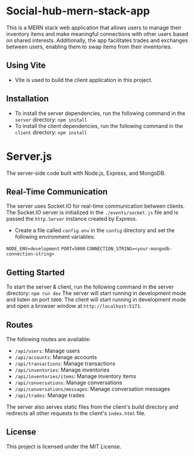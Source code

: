 # Social-hub-mern-stack-app

This is a MERN stack web application that allows users to manage their inventory items and make meaningful connections with other users based on shared interests. Additionally, the app facilitates trades and exchanges between users, enabling them to swap items from their inventories.

## Using Vite

- Vite is used to build the client application in this project.

## Installation

- To install the server dependencies, run the following command in the `server` directory:
`npm install`
- To install the client dependencies, run the following command in the `client` directory:
`npm install`

# Server.js

The server-side code built with Node.js, Express, and MongoDB. 

## Real-Time Communication

The server uses Socket.IO for real-time communication between clients. The Socket.IO server is initialized in the `./events/socket.js` file and is passed the `http.Server` instance created by Express.


- Create a file called `config.env` in the `config` directory and set the following environment variables:

`NODE_ENV=development`
`PORT=5000`
`CONNECTION_STRING=<your-mongodb-connection-string>`

## Getting Started

To start the server & client, run the following command in the server directory:
`npm run dev`
The server will start running in development mode and listen on port `5000`.
The client will start running in development mode and open a browser window at `http://localhost:5173`.

## Routes

The following routes are available:

- `/api/users`: Manage users
- `/api/accounts`: Manage accounts
- `/api/transactions`: Manage transactions
- `/api/inventories`: Manage inventories
- `/api/inventories/items`: Manage inventory items
- `/api/conversations`: Manage conversations
- `/api/conversations/messages`: Manage conversation messages
- `/api/trades`: Manage trades

The server also serves static files from the client's build directory and redirects all other requests to the client's `index.html` file.

## License

This project is licensed under the MIT License.
